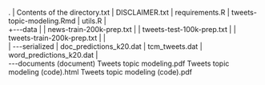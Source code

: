 .
|   Contents of the directory.txt
|   DISCLAIMER.txt
|   requirements.R
|   tweets-topic-modeling.Rmd
|   utils.R
|   
+---data
|   |   news-train-200k-prep.txt
|   |   tweets-test-100k-prep.txt
|   |   tweets-train-200k-prep.txt
|   |   
|   \---serialized
|           doc_predictions_k20.dat
|           tcm_tweets.dat
|           word_predictions_k20.dat
|           
\---documents
        (document) Tweets topic modeling.pdf
        Tweets topic modeling (code).html
        Tweets topic modeling (code).pdf
        
